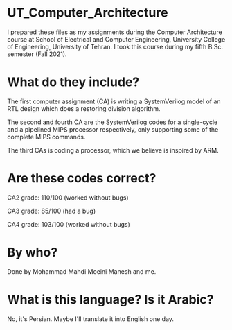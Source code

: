 # UT_Computer_Architecture
I prepared these files as my assignments during the Computer Architecture course at School of Electrical and Computer Engineering, University College of Engineering, University of Tehran. I took this course during my fifth B.Sc. semester (Fall 2021).
# What do they include?
The first computer assignment (CA) is writing a SystemVerilog model of an RTL design which does a restoring division algorithm.

The second and fourth CA are the SystemVerilog codes for a single-cycle and a pipelined MIPS processor respectively, only supporting some of the complete MIPS commands.

The third CAs is coding a processor, which we believe is inspired by ARM.

# Are these codes correct?
CA2 grade: 110/100 (worked without bugs)

CA3 grade: 85/100 (had a bug)

CA4 grade: 103/100 (worked without bugs)

# By who?
Done by Mohammad Mahdi Moeini Manesh and me.
# What is this language? Is it Arabic?
No, it's Persian. Maybe I'll translate it into English one day.
